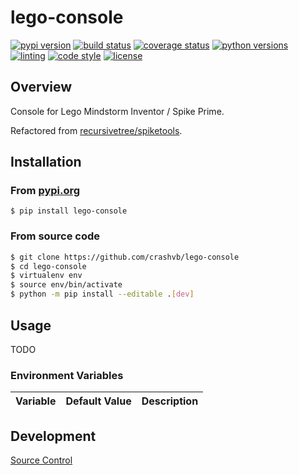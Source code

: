 # lego-console

[![pypi version](https://img.shields.io/pypi/v/lego-console.svg)](https://pypi.org/project/lego-console)
[![build status](https://github.com/crashvb/lego-console/actions/workflows/main.yml/badge.svg)](https://github.com/crashvb/lego-console/actions)
[![coverage status](https://coveralls.io/repos/github/crashvb/lego-console/badge.svg)](https://coveralls.io/github/crashvb/lego-console)
[![python versions](https://img.shields.io/pypi/pyversions/lego-console.svg?logo=python&logoColor=FBE072)](https://pypi.org/project/lego-console)
[![linting](https://img.shields.io/badge/linting-pylint-yellowgreen)](https://github.com/PyCQA/pylint)
[![code style](https://img.shields.io/badge/code%20style-black-000000.svg)](https://github.com/psf/black)
[![license](https://img.shields.io/github/license/crashvb/lego-console.svg)](https://github.com/crashvb/lego-console/blob/master/LICENSE.md)

## Overview

Console for Lego Mindstorm Inventor / Spike Prime.

Refactored from [recursivetree/spiketools](https://github.com/recursivetree/spiketools).

## Installation
### From [pypi.org](https://pypi.org/project/lego-console/)

```
$ pip install lego-console
```

### From source code

```bash
$ git clone https://github.com/crashvb/lego-console
$ cd lego-console
$ virtualenv env
$ source env/bin/activate
$ python -m pip install --editable .[dev]
```

## Usage

TODO

### Environment Variables

| Variable | Default Value | Description |
| ---------| ------------- | ----------- |

## Development

[Source Control](https://github.com/crashvb/lego-console)
